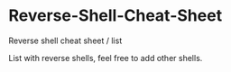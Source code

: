 # Reverse-Shell-Cheat-Sheet
Reverse shell cheat sheet / list

List with reverse shells, feel free to add other shells.
